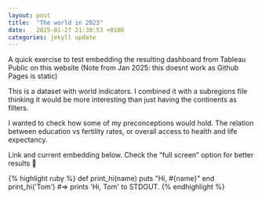 ```yaml
---
layout: post
title:  "The world in 2023"
date:   2025-01-27 21:30:53 +0100
categories: jekyll update
---
```

A quick exercise to test embedding the resulting dashboard from Tableau Public on this website (Note from Jan 2025: this doesnt work as Github Pages is static)

This is a dataset with world indicators. I combined it with a subregions file thinking it would be more interesting than just having the continents as filters.

I wanted to check how some of my preconceptions would hold. The relation between education vs fertility rates, or overall access to health and life expectancy.

Link and current embedding below. Check the “full screen” option for better results 🙂

{% highlight ruby %}
def print_hi(name)
  puts "Hi, #{name}"
end
print_hi('Tom')
#=> prints 'Hi, Tom' to STDOUT.
{% endhighlight %}


